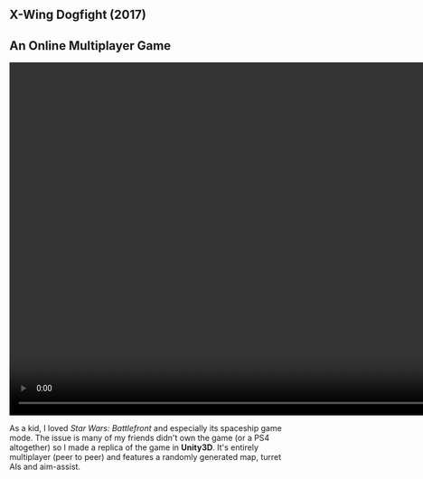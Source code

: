 ## X-Wing Dogfight (2017)
## An Online Multiplayer Game

<video width="1250" autoplay loop muted playsinline>
    <source src="assets/preview-hd.mp4" type="video/mp4" />
    Your browser does not support the video tag.
</video>

As a kid, I loved *Star Wars: Battlefront* and especially its spaceship game mode. The issue is many of my friends didn't own the game (or a PS4 altogether) so I made a replica of the game in **Unity3D**. It's entirely multiplayer (peer to peer) and features a randomly generated map, turret AIs and aim-assist. 
